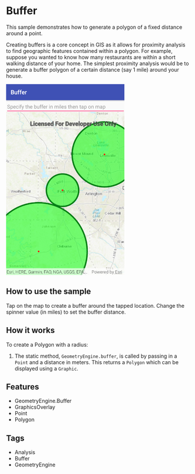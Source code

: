 <h1>Buffer</h1>

<p>This sample demonstrates how to generate a polygon of a fixed distance around a point.</p>

<p>Creating buffers is a core concept in GIS as it allows for proximity analysis to find geographic features contained 
within a polygon. For example, suppose you wanted to know how many restaurants are within a short walking distance of
 your home. The simplest proximity analysis would be to generate a buffer polygon of a certain distance 
 (say 1 mile) around your house.</p>

<p><img src="Buffer.png"></p>

<h2>How to use the sample</h2>
<p>Tap on the map to create a buffer around the tapped location. Change the spinner value (in miles) to set the 
buffer distance.</p>

<h2>How it works</h2>
<p>To create a Polygon with a radius:</p>
<ol>
<li>The static method, <code>GeometryEngine.buffer</code>, is called by passing in a <code>Point</code> and a distance
 in meters. This returns a <code>Polygon</code> which can be displayed using a <code>Graphic</code>.</li>
</ol>

<h2>Features</h2>
<ul>
<li>GeometryEngine.Buffer</li>
<li>GraphicsOverlay</li>
<li>Point</li>
<li>Polygon</li>
</ul>

<h2>Tags</h2>
<ul>
<li>Analysis</li>
<li>Buffer</li>
<li>GeometryEngine</li>
</ul>
